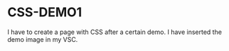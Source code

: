 # CSS-DEMO1
I have to create a page with CSS after a certain demo. I have inserted the demo image in my VSC.
